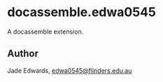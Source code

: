 # docassemble.edwa0545

A docassemble extension.

## Author

Jade Edwards, edwa0545@flinders.edu.au

